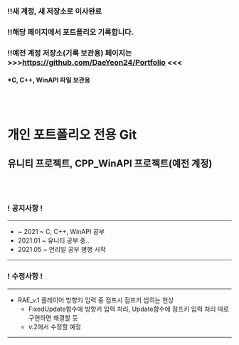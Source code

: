 ### !!새 계정, 새 저장소로 이사완료
### !!해당 페이지에서 포트폴리오 기록합니다.
### !!예전 계정 저장소(기록 보관용) 페이지는 >>>https://github.com/DaeYeon24/Portfolio <<<
#### *C, C++, WinAPI 파일 보관용
<br><br>

# 개인 포트폴리오 전용 Git
## 유니티 프로젝트, CPP_WinAPI 프로젝트(예전 계정)
<br><br>

### ! 공지사항 !
---
+  ~ 2021 ~ C, C++, WinAPI 공부
+ 2021.01 ~ 유니티 공부 중..
+ 2021.05 ~ 언리얼 공부 병행 시작
---
### ! 수정사항 !
---
+ RAE_v.1 플레이어 방향키 입력 중 점프시 점프키 씹히는 현상
  + FixedUpdate함수에 방향키 입력 처리, Update함수에 점프키 입력 처리 따로 구현하면 해결할 듯
  + v.2에서 수정할 예정
---
